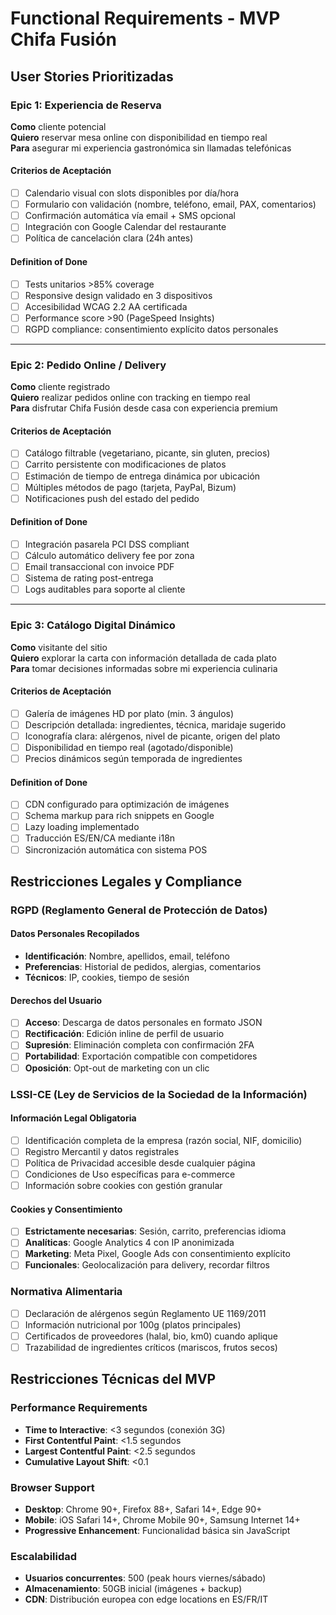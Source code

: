 # Functional Requirements - MVP Chifa Fusión

## User Stories Prioritizadas

### Epic 1: Experiencia de Reserva
**Como** cliente potencial  
**Quiero** reservar mesa online con disponibilidad en tiempo real  
**Para** asegurar mi experiencia gastronómica sin llamadas telefónicas

#### Criterios de Aceptación
- [ ] Calendario visual con slots disponibles por día/hora
- [ ] Formulario con validación (nombre, teléfono, email, PAX, comentarios)
- [ ] Confirmación automática vía email + SMS opcional
- [ ] Integración con Google Calendar del restaurante
- [ ] Política de cancelación clara (24h antes)

#### Definition of Done
- [ ] Tests unitarios >85% coverage
- [ ] Responsive design validado en 3 dispositivos
- [ ] Accesibilidad WCAG 2.2 AA certificada
- [ ] Performance score >90 (PageSpeed Insights)
- [ ] RGPD compliance: consentimiento explícito datos personales

---

### Epic 2: Pedido Online / Delivery
**Como** cliente registrado  
**Quiero** realizar pedidos online con tracking en tiempo real  
**Para** disfrutar Chifa Fusión desde casa con experiencia premium

#### Criterios de Aceptación
- [ ] Catálogo filtrable (vegetariano, picante, sin gluten, precios)
- [ ] Carrito persistente con modificaciones de platos
- [ ] Estimación de tiempo de entrega dinámica por ubicación
- [ ] Múltiples métodos de pago (tarjeta, PayPal, Bizum)
- [ ] Notificaciones push del estado del pedido

#### Definition of Done
- [ ] Integración pasarela PCI DSS compliant
- [ ] Cálculo automático delivery fee por zona
- [ ] Email transaccional con invoice PDF
- [ ] Sistema de rating post-entrega
- [ ] Logs auditables para soporte al cliente

---

### Epic 3: Catálogo Digital Dinámico
**Como** visitante del sitio  
**Quiero** explorar la carta con información detallada de cada plato  
**Para** tomar decisiones informadas sobre mi experiencia culinaria

#### Criterios de Aceptación
- [ ] Galería de imágenes HD por plato (min. 3 ángulos)
- [ ] Descripción detallada: ingredientes, técnica, maridaje sugerido
- [ ] Iconografía clara: alérgenos, nivel de picante, origen del plato
- [ ] Disponibilidad en tiempo real (agotado/disponible)
- [ ] Precios dinámicos según temporada de ingredientes

#### Definition of Done
- [ ] CDN configurado para optimización de imágenes
- [ ] Schema markup para rich snippets en Google
- [ ] Lazy loading implementado
- [ ] Traducción ES/EN/CA mediante i18n
- [ ] Sincronización automática con sistema POS

## Restricciones Legales y Compliance

### RGPD (Reglamento General de Protección de Datos)

#### Datos Personales Recopilados
- **Identificación**: Nombre, apellidos, email, teléfono
- **Preferencias**: Historial de pedidos, alergias, comentarios
- **Técnicos**: IP, cookies, tiempo de sesión

#### Derechos del Usuario
- [ ] **Acceso**: Descarga de datos personales en formato JSON
- [ ] **Rectificación**: Edición inline de perfil de usuario
- [ ] **Supresión**: Eliminación completa con confirmación 2FA
- [ ] **Portabilidad**: Exportación compatible con competidores
- [ ] **Oposición**: Opt-out de marketing con un clic

### LSSI-CE (Ley de Servicios de la Sociedad de la Información)

#### Información Legal Obligatoria
- [ ] Identificación completa de la empresa (razón social, NIF, domicilio)
- [ ] Registro Mercantil y datos registrales
- [ ] Política de Privacidad accesible desde cualquier página
- [ ] Condiciones de Uso específicas para e-commerce
- [ ] Información sobre cookies con gestión granular

#### Cookies y Consentimiento
- [ ] **Estrictamente necesarias**: Sesión, carrito, preferencias idioma
- [ ] **Analíticas**: Google Analytics 4 con IP anonimizada
- [ ] **Marketing**: Meta Pixel, Google Ads con consentimiento explícito
- [ ] **Funcionales**: Geolocalización para delivery, recordar filtros

### Normativa Alimentaria
- [ ] Declaración de alérgenos según Reglamento UE 1169/2011
- [ ] Información nutricional por 100g (platos principales)
- [ ] Certificados de proveedores (halal, bio, km0) cuando aplique
- [ ] Trazabilidad de ingredientes críticos (mariscos, frutos secos)

## Restricciones Técnicas del MVP

### Performance Requirements
- **Time to Interactive**: <3 segundos (conexión 3G)
- **First Contentful Paint**: <1.5 segundos
- **Largest Contentful Paint**: <2.5 segundos
- **Cumulative Layout Shift**: <0.1

### Browser Support
- **Desktop**: Chrome 90+, Firefox 88+, Safari 14+, Edge 90+
- **Mobile**: iOS Safari 14+, Chrome Mobile 90+, Samsung Internet 14+
- **Progressive Enhancement**: Funcionalidad básica sin JavaScript

### Escalabilidad
- **Usuarios concurrentes**: 500 (peak hours viernes/sábado)
- **Almacenamiento**: 50GB inicial (imágenes + backup)
- **CDN**: Distribución europea con edge locations en ES/FR/IT 